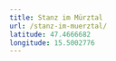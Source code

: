 ```yaml
---
title: Stanz im Mürztal
url: /stanz-im-muerztal/
latitude: 47.4666682
longitude: 15.5002776
---
```

